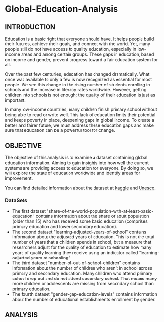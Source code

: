 # Global-Education-Analysis

## INTRODUCTION
Education is a basic right that everyone should have. It helps people build their futures, achieve their goals, and connect with the world. Yet, many people still do not have access to quality education, especially in low-income areas and among certain groups. These gaps in education, based on income and gender, prevent progress toward a fair education system for all.

Over the past few centuries, education has changed dramatically. What once was available to only a few is now recognized as essential for most people. We see this change in the rising number of students enrolling in schools and the increase in literacy rates worldwide. However, getting children into schools is not enough; the quality of their education is just as important.

In many low-income countries, many children finish primary school without being able to read or write well. This lack of education limits their potential and keeps poverty in place, deepening gaps in global income. To create a better and fairer future, we must address these education gaps and make sure that education can be a powerful tool for change.


## OBJECTIVE
The objective of this analysis is to examine a dataset containing global education information. Aiming to gain insights into how well the current systems are providing access to education for everyone. By doing so, we will explore the state of education worldwide and identify areas for improvement. 

You can find detailed information about the dataset at <a href="https://www.kaggle.com/datasets/imtkaggleteam/global-education">Kaggle</a> and <a href="https://databrowser.uis.unesco.org/">Unesco</a>.


### DataSets
* The first dataset "share-of-the-world-population-with-at-least-basic-education" contains information about the share of adult population (older than 15) who has received some basic education (comprises primary education and lower secondary education).
* The second dataset "learning-adjusted-years-of-school" contains information about the adjusted years of education. This is not the total number of years that a children spends in school, but a measure that researchers adjust for the quality of education to estimate how many years of quality learning they receive using an indicator called “learning-adjusted years of schooling”
* The third dataset "number-of-out-of-school-children" contains information about the number of children who aren't in school across primary and secondary education. Many children who attend primary school drop out and do not attend secondary school. That means many more children or adolescents are missing from secondary school than primary education.
* The fourth dataset "gender-gap-education-levels" contains information about the number of educational establishments enrollment by gender.



## ANALYSIS
